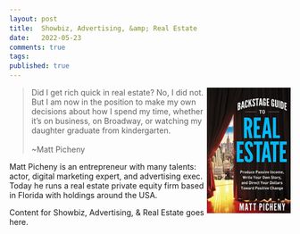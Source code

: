```yaml
---
layout: post
title:  Showbiz, Advertising, &amp; Real Estate
date:   2022-05-23
comments: true
tags: 
published: true
---
```


<img src="/images/backstage_guide_real_estate.jpg" align="right" width="150" padding="20" alt="Backstage Guide to Real Estate" title="Backstage Guide to Real Estate" /> 

>Did I get rich quick in real estate? No, I did not. But I am now in the position to make my own decisions about how I spend my time, whether it’s on business, on Broadway, or watching my daughter graduate from kindergarten.<br/><br/>~Matt Picheny


Matt Picheny is an entrepreneur with many talents: actor, digital marketing expert, and advertising exec. Today he runs a real estate private equity firm based in Florida with holdings around the USA. 

<!--more-->

Content for Showbiz, Advertising, & Real Estate goes here.
 

